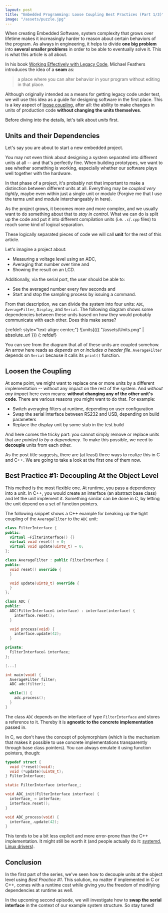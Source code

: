 ```yaml
---
layout: post
title: "Embedded Programming: Loose Coupling Best Practices (Part 1/3)"
image: "/assets/puzzle.jpg"
---
```


When creating Embedded Software, system complexity that grows over lifetime makes it increasingly harder to reason about certain behaviors of the program.
As always in engineering, it helps to divide **one big problem** into **several smaller problems** in order to be able to eventually solve it. This is what this article is all about.

In his book [Working Effectively with Legacy Code](https://www.oreilly.com/library/view/working-effectively-with/0131177052/), Michael Feathers introduces the idea of a **seam** as:
> a place where you can alter behavior in your program without editing in that place.

Although originally intended as a means for getting legacy code under test, we will use this idea as a guide for designing software in the first place. This is a key aspect of [loose coupling](https://en.wikipedia.org/wiki/Loose_coupling), after all: the ability to make changes in units of production code **without changing the units themselves**.

Before diving into the details, let's talk about *units* first.

## Units and their Dependencies
Let's say you are about to start a new embedded project.

You may not even think about designing a system separated into different units at all -- and that's perfectly fine. When building prototypes, we want to see whether something is working, especially whether our software plays well together with the hardware.

In that phase of a project, it's probably not that important to make a distinction between different units at all. Everything may be *coupled very tightly*, maybe even within just a single unit or module (Forgive me that I use the terms *unit* and *module* interchangeably in here).

As the project grows, it becomes more and more complex, and we usually want to do something about that to *stay in control*. What we can do is split up the code and put it into different compilation units (i.e. `.c`/`.cpp` files) to reach some kind of logical separation.

These logically separated pieces of code we will call **unit** for the rest of this article.

Let's imagine a project about:
- Measuring a voltage level using an ADC,
- Averaging that number over time and
- Showing the result on an LCD.

Additionally, via the serial port, the user should be able to:
- See the averaged number every few seconds and
- Start and stop the sampling process by issuing a command.

From that description, we can divide the system into four units: `ADC`, `AverageFilter`, `Display`, and `Serial`. The following diagram shows some dependencies between these units based on how they would probably communicate with each other. Does this make sense?

{:refdef: style="text-align: center;"}
![units]({{ "/assets/Units.png" | absolute_url }})
{: refdef}

You can see from the diagram that all of these units are coupled somehow. An arrow here reads as *depends on* or *includes a header file*. `AverageFilter` depends on `Serial` because it calls its `print()` function.

## Loosen the Coupling
At some point, we might want to replace one or more units by a different implementation -- without any impact on the rest of the system.
And *without any impact* here even means: **without changing any of the other unit's code**. There are various reasons you might want to do that. For example:

- Switch averaging filters at runtime, depending on user configuration
- Swap the serial interface between RS232 and USB, depending on build parameters
- Replace the display unit by some stub in the test build

And here comes the tricky part: you cannot simply remove or replace units that are *pointed to by a dependency*. To make this possible, we need to **decouple** units from each other.

As the post title suggests, there are (at least) three ways to realize this in C and C++. We are going to take a look at the first one of them now.

## Best Practice #1: Decoupling At the Object Level
This method is the most flexible one. At runtime, you pass a dependency into a unit. In C++, you would create an interface (an abstract base class) and let the unit implement it. Something similar can be done in C, by letting the unit depend on a set of function pointers.

The following snippet shows a C++ example for breaking up the tight coupling of the `AverageFilter` to the `ADC` unit:

```cpp
class FilterInterface {
public:
  virtual ~FilterInterface() {}
  virtual void reset() = 0;
  virtual void update(uint8_t) = 0;
};

class AverageFilter : public FilterInterface {
public:
  void reset() override {
  }

  void update(uint8_t) override {
  }
};

class ADC {
public:
  ADC(FilterInterface& interface) : interface(interface) {
    interface.reset();
  }

  void process(void) {
    interface.update(42);
  }

private:
  FilterInterface& interface;
};

[...]

int main(void) {
  AverageFilter filter;
  ADC adc(filter);

  while(1) {
    adc.process();
  }
}

```

The class `ADC` depends on the interface of type `FilterInterface` and stores a reference to it. Thereby it is **agnostic to the concrete implementation** passed in.

In C, we don't have the concept of polymorphism (which is the mechanism that makes it possible to use concrete implementations transparently through base class pointers). You can always emulate it using function pointers, though:

```c
typedef struct {
  void (*reset)(void);
  void (*update)(uint8_t);
} FilterInterface;

static FilterInterface interface_;

void ADC_init(FilterInterface interface) {
  interface_ = interface;
  interface.reset();
}

void ADC_process(void) {
  interface_.update(42);
}
```

This tends to be a bit less explicit and more error-prone than the C++ implementation. It might still be worth it (and people actually do it: [systemd](https://en.wikipedia.org/wiki/Systemd), [Linux drivers](https://www.kernel.org/)).

## Conclusion

In the first part of the series, we've seen how to decouple units at the object level using *Best Practice #1*. This solution, no matter if implemented in C or C++, comes with a runtime cost while giving you the freedom of modifying dependencies at runtime as well.

In the upcoming second episode, we will investigate how to **swap the serial interface** in the context of our example system structure. So stay tuned!

